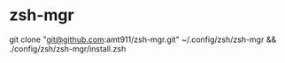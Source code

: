 # zsh-mgr

git clone "git@github.com:amt911/zsh-mgr.git" ~/.config/zsh/zsh-mgr && ./config/zsh/zsh-mgr/install.zsh